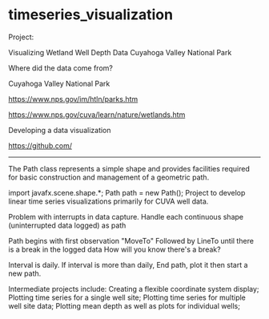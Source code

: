 # timeseries_visualization

Project: 

Visualizing Wetland Well Depth Data
Cuyahoga Valley National Park

Where did the data come from?

Cuyahoga Valley National Park

https://www.nps.gov/im/htln/parks.htm

https://www.nps.gov/cuva/learn/nature/wetlands.htm


Developing a data visualization

https://github.com/


---------------------------------------

The Path class represents a simple shape and provides facilities required for basic construction and management of a geometric path. 

import javafx.scene.shape.*;
Path path = new Path();
Project to develop linear time series visualizations primarily for CUVA well data.

Problem with interrupts in data capture. Handle each continuous shape (uninterrupted data logged) as path

Path begins with first observation "MoveTo"
Followed by LineTo until there is a break in the logged data
How will you know there's a break?

Interval is daily. If interval is more than daily, End path, plot it
then start a new path.



Intermediate projects include:
Creating a flexible coordinate system display;
Plotting time series for a single well site;
Plotting time series for multiple well site data;
Plotting mean depth as well as plots for individual wells;


